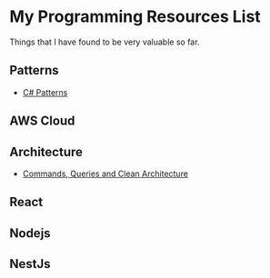 # My Programming Resources List

Things that I have found to be very valuable so far.

## Patterns

* [C# Patterns](https://refactoring.guru/design-patterns/csharp)

## AWS Cloud

## Architecture
* [Commands, Queries and Clean Architecture](https://www.youtube.com/watch?v=IRvDGPbxdTs)

## React

## Nodejs

## NestJs
